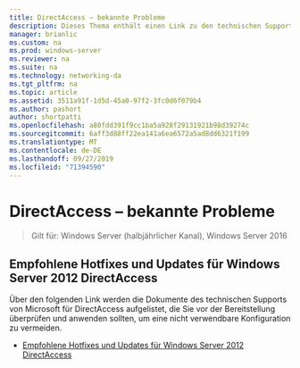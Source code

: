 ```yaml
---
title: DirectAccess – bekannte Probleme
description: Dieses Thema enthält einen Link zu den technischen Support Dokumenten von Microsoft für DirectAccess in Windows Server 2016.
manager: brianlic
ms.custom: na
ms.prod: windows-server
ms.reviewer: na
ms.suite: na
ms.technology: networking-da
ms.tgt_pltfrm: na
ms.topic: article
ms.assetid: 3511a91f-1d5d-45a0-97f2-3fc0d6f079b4
ms.author: pashort
author: shortpatti
ms.openlocfilehash: a80fdd391f9cc1ba5a928f29131921b98d39274c
ms.sourcegitcommit: 6aff3d88ff22ea141a6ea6572a5ad8dd6321f199
ms.translationtype: MT
ms.contentlocale: de-DE
ms.lasthandoff: 09/27/2019
ms.locfileid: "71394590"
---
```

# <a name="directaccess-known-issues"></a>DirectAccess – bekannte Probleme

>Gilt für: Windows Server (halbjährlicher Kanal), Windows Server 2016


## <a name="recommended-hotfixes-and-updates-for-windows-server-2012-directaccess"></a>Empfohlene Hotfixes und Updates für Windows Server 2012 DirectAccess  
Über den folgenden Link werden die Dokumente des technischen Supports von Microsoft für DirectAccess aufgelistet, die Sie vor der Bereitstellung überprüfen und anwenden sollten, um eine nicht verwendbare Konfiguration zu vermeiden.  
  
-   [Empfohlene Hotfixes und Updates für Windows Server 2012 DirectAccess](https://support.microsoft.com/kb/2883952)  
  
  


